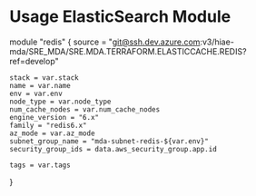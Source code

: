 # Usage ElasticSearch Module


module "redis" {
    source = "git@ssh.dev.azure.com:v3/hiae-mda/SRE_MDA/SRE.MDA.TERRAFORM.ELASTICCACHE.REDIS?ref=develop"

    stack = var.stack
    name = var.name
    env = var.env
    node_type = var.node_type
    num_cache_nodes = var.num_cache_nodes
    engine_version = "6.x"
    family = "redis6.x"
    az_mode = var.az_mode
    subnet_group_name = "mda-subnet-redis-${var.env}"
    security_group_ids = data.aws_security_group.app.id

    tags = var.tags
}